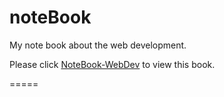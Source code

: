 # noteBook
My note book about the web development.

Please click [NoteBook-WebDev](https://bingo.gitbook.io/notebook-webdev?_blank) to view this book.

=====
